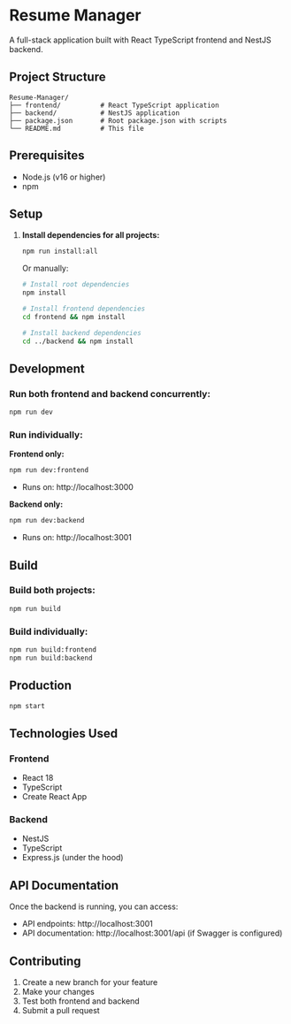 # Resume Manager

A full-stack application built with React TypeScript frontend and NestJS backend.

## Project Structure

```
Resume-Manager/
├── frontend/          # React TypeScript application
├── backend/           # NestJS application
├── package.json       # Root package.json with scripts
└── README.md          # This file
```

## Prerequisites

- Node.js (v16 or higher)
- npm

## Setup

1. **Install dependencies for all projects:**
   ```bash
   npm run install:all
   ```

   Or manually:
   ```bash
   # Install root dependencies
   npm install
   
   # Install frontend dependencies
   cd frontend && npm install
   
   # Install backend dependencies
   cd ../backend && npm install
   ```

## Development

### Run both frontend and backend concurrently:
```bash
npm run dev
```

### Run individually:

**Frontend only:**
```bash
npm run dev:frontend
```
- Runs on: http://localhost:3000

**Backend only:**
```bash
npm run dev:backend
```
- Runs on: http://localhost:3001

## Build

### Build both projects:
```bash
npm run build
```

### Build individually:
```bash
npm run build:frontend
npm run build:backend
```

## Production

```bash
npm start
```

## Technologies Used

### Frontend
- React 18
- TypeScript
- Create React App

### Backend
- NestJS
- TypeScript
- Express.js (under the hood)

## API Documentation

Once the backend is running, you can access:
- API endpoints: http://localhost:3001
- API documentation: http://localhost:3001/api (if Swagger is configured)

## Contributing

1. Create a new branch for your feature
2. Make your changes
3. Test both frontend and backend
4. Submit a pull request 